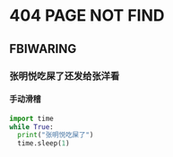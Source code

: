 # 404 PAGE NOT FIND

## FBIWARING

### 张明悦吃屎了还发给张洋看

#### 手动滑稽

```python
import time
while True:
  print("张明悦吃屎了")
  time.sleep(1)
